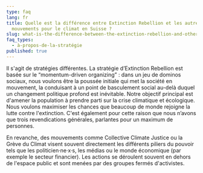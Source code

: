 ```yaml
---
type: faq
lang: fr
title: Quelle est la différence entre Extinction Rebellion et les autres
  mouvements pour le climat en Suisse ?
slug: what-is-the-difference-between-the-extinction-rebellion-and-other-climate-movements-in-Switzerland
faq_types:
  - à-propos-de-la-stratégie
published: true
---
```

Il s'agit de stratégies différentes. La stratégie d’Extinction Rebellion est basée sur le “momentum-driven organizing” : dans un jeu de dominos sociaux, nous voulons être la poussée initiale qui met la société en mouvement, la conduisant à un point de basculement social au-delà duquel un changement politique profond est inévitable. Notre objectif principal est d'amener la population à prendre parti sur la crise climatique et écologique. Nous voulons maximiser les chances que beaucoup de monde rejoigne la lutte contre l'extinction. C'est également pour cette raison que nous n’avons que trois revendications générales, parlantes pour un maximum de personnes.

En revanche, des mouvements comme Collective Climate Justice ou la Grève du Climat visent souvent directement les différents piliers du pouvoir tels que les politicien·ne·x·s, les médias ou le monde économique (par exemple le secteur financier). Les actions se déroulent souvent en dehors de l'espace public et sont menées par des groupes fermés d'activistes.
